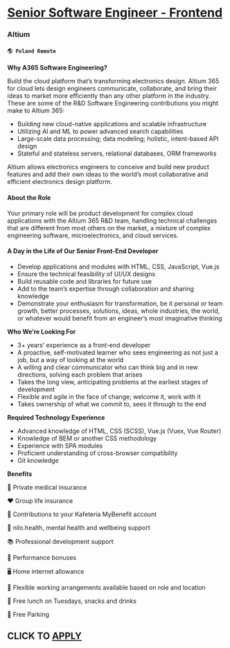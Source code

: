 # [Senior Software Engineer - Frontend](https://www.remotewlb.com/apply/senior-software-engineer-frontend-120019)  
### Altium  
#### `🌎 Poland Remote`  

**Why A365 Software Engineering?**

Build the cloud platform that’s transforming electronics design. Altium 365 for cloud lets design engineers communicate, collaborate, and bring their ideas to market more efficiently than any other platform in the industry. These are some of the R&D Software Engineering contributions you might make to Altium 365:

  * Building new cloud-native applications and scalable infrastructure
  * Utilizing AI and ML to power advanced search capabilities
  * Large-scale data processing; data modeling; holistic, intent-based API design
  * Stateful and stateless servers, relational databases, ORM frameworks

Altium allows electronics engineers to conceive and build new product features and add their own ideas to the world’s most collaborative and efficient electronics design platform.

#### **About the Role**

Your primary role will be product development for complex cloud applications with the Altium 365 R&D team, handling technical challenges that are different from most others on the market, a mixture of complex engineering software, microelectronics, and cloud services.

#### **A Day in the Life of Our Senior Front-End Developer**

  * Develop applications and modules with HTML, CSS, JavaScript, Vue.js
  * Ensure the technical feasibility of UI/UX designs
  * Build reusable code and libraries for future use
  * Add to the team’s expertise through collaboration and sharing knowledge
  * Demonstrate your enthusiasm for transformation, be it personal or team growth, better processes, solutions, ideas, whole industries, the world, or whatever would benefit from an engineer’s most imaginative thinking

**Who We’re Looking For**

  * 3+ years’ experience as a front-end developer
  * A proactive, self-motivated learner who sees engineering as not just a job, but a way of looking at the world 
  * A willing and clear communicator who can think big and in new directions, solving each problem that arises
  * Takes the long view, anticipating problems at the earliest stages of development
  * Flexible and agile in the face of change; welcome it, work with it
  * Takes ownership of what we commit to, sees it through to the end

**Required Technology Experience**

  * Advanced knowledge of HTML, CSS (SCSS), Vue.js (Vuex, Vue Router)
  * Knowledge of BEM or another CSS methodology 
  * Experience with SPA modules
  * Proficient understanding of cross-browser compatibility
  * Git knowledge

**Benefits**

🏥 Private medical insurance

❤️ Group life insurance

🏦 Contributions to your Kafeteria MyBenefit account

🧘 nilo.health, mental health and wellbeing support

📚 Professional development support

💸 Performance bonuses

🖥 Home internet allowance

🏡 Flexible working arrangements available based on role and location

🥪 Free lunch on Tuesdays, snacks and drinks

🚗 Free Parking

  
## CLICK TO [APPLY](https://www.remotewlb.com/apply/senior-software-engineer-frontend-120019)

